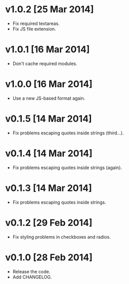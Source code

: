 
v1.0.2 [25 Mar 2014]
====================

 * Fix required textareas.
 * Fix JS file extension.


v1.0.1 [16 Mar 2014]
====================

 * Don't cache required modules.


v1.0.0 [16 Mar 2014]
====================

 * Use a new JS-based format again.


v0.1.5 [14 Mar 2014]
====================

 * Fix problems escaping quotes inside strings (third...).


v0.1.4 [14 Mar 2014]
====================

 * Fix problems escaping quotes inside strings (again).


v0.1.3 [14 Mar 2014]
====================

 * Fix problems escaping quotes inside strings.


v0.1.2 [29 Feb 2014]
====================

 * Fix styling problems in checkboxes and radios.


v0.1.0 [28 Feb 2014]
====================

 * Release the code.
 * Add CHANGELOG.
